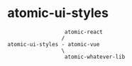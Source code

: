 # atomic-ui-styles

```
                  atomic-react
                 /
atomic-ui-styles - atomic-vue
                 \
                  atomic-whatever-lib
```

